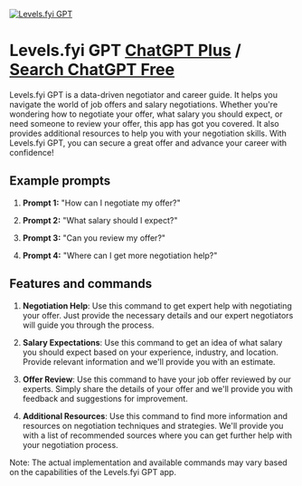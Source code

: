 
[![Levels.fyi GPT](https://files.oaiusercontent.com/file-4KTT4Kcga6auZLMDxCeJoUac?se=2123-10-16T19%3A47%3A28Z&sp=r&sv=2021-08-06&sr=b&rscc=max-age%3D31536000%2C%20immutable&rscd=attachment%3B%20filename%3DLevels.fyi%2520App%2520Icon.png&sig=3vhpRLPLfc4tbl02jKETgFTnqrM3/w8lBstNDD2RJ64%3D)](https://chat.openai.com/g/g-yUh3EEQan-levels-fyi-gpt)

# Levels.fyi GPT [ChatGPT Plus](https://chat.openai.com/g/g-yUh3EEQan-levels-fyi-gpt) / [Search ChatGPT Free](https://gptcall.net/index.html#/?search=Levels.fyi%20GPT)

Levels.fyi GPT is a data-driven negotiator and career guide. It helps you navigate the world of job offers and salary negotiations. Whether you're wondering how to negotiate your offer, what salary you should expect, or need someone to review your offer, this app has got you covered. It also provides additional resources to help you with your negotiation skills. With Levels.fyi GPT, you can secure a great offer and advance your career with confidence!

## Example prompts

1. **Prompt 1:** "How can I negotiate my offer?"

2. **Prompt 2:** "What salary should I expect?"

3. **Prompt 3:** "Can you review my offer?"

4. **Prompt 4:** "Where can I get more negotiation help?"

## Features and commands

1. **Negotiation Help**: Use this command to get expert help with negotiating your offer. Just provide the necessary details and our expert negotiators will guide you through the process.

2. **Salary Expectations**: Use this command to get an idea of what salary you should expect based on your experience, industry, and location. Provide relevant information and we'll provide you with an estimate.

3. **Offer Review**: Use this command to have your job offer reviewed by our experts. Simply share the details of your offer and we'll provide you with feedback and suggestions for improvement.

4. **Additional Resources**: Use this command to find more information and resources on negotiation techniques and strategies. We'll provide you with a list of recommended sources where you can get further help with your negotiation process.

Note: The actual implementation and available commands may vary based on the capabilities of the Levels.fyi GPT app.


